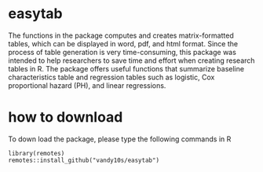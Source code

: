 # easytab
The functions in the package computes and creates matrix-formatted tables, which can be displayed in word, pdf, and html format. Since the process of table generation is very time-consuming, this package was intended to help researchers to save time and effort when creating research tables in R. The package offers useful functions that summarize baseline characteristics table and regression tables such as logistic, Cox proportional hazard (PH), and linear regressions.

# how to download
To down load the package, please type the following commands in R

```
library(remotes)
remotes::install_github("vandy10s/easytab")
```
